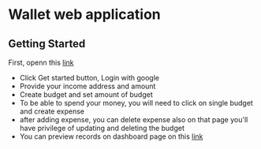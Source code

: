 # Wallet web application

## Getting Started

First, openn this [link](https://ww-app-two.vercel.app/)

- Click Get started button, Login with google
- Provide your income address and amount
- Create budget and set amount of budget
- To be able to spend your money, you will need to click on single budget and create expense
- after adding expense, you can delete expense also on that page you'll have privilege of updating and deleting the budget
- You can preview records on dashboard page on this [link](https://ww-app-two.vercel.app/dashboard)

